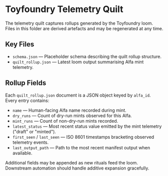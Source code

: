 # Toyfoundry Telemetry Quilt

The telemetry quilt captures rollups generated by the Toyfoundry loom. Files in this
folder are derived artefacts and may be regenerated at any time.

## Key Files

- `schema.json` — Placeholder schema describing the quilt rollup structure.
- `quilt_rollup.json` — Latest loom output summarising Alfa mint telemetry.

## Rollup Fields

Each `quilt_rollup.json` document is a JSON object keyed by `alfa_id`. Every entry
contains:

- `name` — Human-facing Alfa name recorded during mint.
- `dry_runs` — Count of dry-run mints observed for this Alfa.
- `mint_runs` — Count of non-dry-run mints recorded.
- `latest_status` — Most recent status value emitted by the mint telemetry ("draft" or "minted").
- `first_seen` / `last_seen` — ISO 8601 timestamps bracketing observed telemetry events.
- `last_output_path` — Path to the most recent manifest output when available.

Additional fields may be appended as new rituals feed the loom. Downstream automation
should handle additive expansion gracefully.

